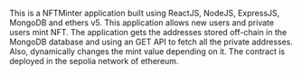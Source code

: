 This is a NFTMinter application built using ReactJS, NodeJS, ExpressJS, MongoDB and ethers v5. This application allows new users and private users mint NFT. The application gets the addresses stored off-chain in the MongoDB database and using an GET API to fetch all the private addresses. Also, dynamically changes the mint value depending on it. 
The contract is deployed in the sepolia network of ethereum.  

